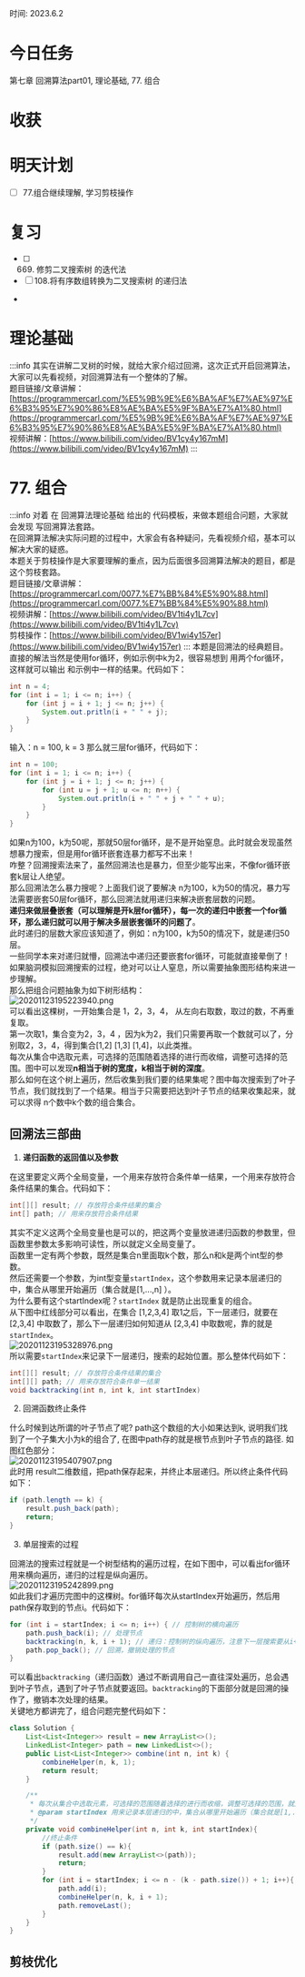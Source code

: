 时间: 2023.6.2
<a name="sPFyY"></a>
# 今日任务
第七章 回溯算法part01, 理论基础, 77. 组合  
<a name="CXkSh"></a>
# 收获
<a name="KOISD"></a>
# 明天计划

- [ ] 77.组合继续理解, 学习剪枝操作

<a name="XBsr0"></a>
# 复习

- [ ] 669. 修剪二叉搜索树  的迭代法
- [ ] 108.将有序数组转换为二叉搜索树  的递归法

-
<a name="sHanX"></a>
# 理论基础 
:::info
其实在讲解二叉树的时候，就给大家介绍过回溯，这次正式开启回溯算法，大家可以先看视频，对回溯算法有一个整体的了解。<br />题目链接/文章讲解：[https://programmercarl.com/%E5%9B%9E%E6%BA%AF%E7%AE%97%E6%B3%95%E7%90%86%E8%AE%BA%E5%9F%BA%E7%A1%80.html](https://programmercarl.com/%E5%9B%9E%E6%BA%AF%E7%AE%97%E6%B3%95%E7%90%86%E8%AE%BA%E5%9F%BA%E7%A1%80.html)<br />视频讲解：[https://www.bilibili.com/video/BV1cy4y167mM](https://www.bilibili.com/video/BV1cy4y167mM)
:::

<a name="MQTDG"></a>
# 77. 组合  
:::info
对着 在 回溯算法理论基础 给出的 代码模板，来做本题组合问题，大家就会发现 写回溯算法套路。<br />在回溯算法解决实际问题的过程中，大家会有各种疑问，先看视频介绍，基本可以解决大家的疑惑。<br />本题关于剪枝操作是大家要理解的重点，因为后面很多回溯算法解决的题目，都是这个剪枝套路。 <br />题目链接/文章讲解：[https://programmercarl.com/0077.%E7%BB%84%E5%90%88.html](https://programmercarl.com/0077.%E7%BB%84%E5%90%88.html)<br />视频讲解：[https://www.bilibili.com/video/BV1ti4y1L7cv](https://www.bilibili.com/video/BV1ti4y1L7cv)<br />剪枝操作：[https://www.bilibili.com/video/BV1wi4y157er](https://www.bilibili.com/video/BV1wi4y157er)
:::
本题是回溯法的经典题目。直接的解法当然是使用for循环，例如示例中k为2，很容易想到 用两个for循环，这样就可以输出 和示例中一样的结果。代码如下：
```java
int n = 4;
for (int i = 1; i <= n; i++) {
    for (int j = i + 1; j <= n; j++) {
        System.out.pritln(i + " " + j);
    }
}

```
输入：n = 100, k = 3 那么就三层for循环，代码如下：
```java
int n = 100;
for (int i = 1; i <= n; i++) {
    for (int j = i + 1; j <= n; j++) {
        for (int u = j + 1; u <= n; n++) {
            System.out.pritln(i + " " + j + " " + u);
        }
    }
}
```
如果n为100，k为50呢，那就50层for循环，是不是开始窒息。此时就会发现虽然想暴力搜索，但是用for循环嵌套连暴力都写不出来！<br />咋整？回溯搜索法来了，虽然回溯法也是暴力，但至少能写出来，不像for循环嵌套k层让人绝望。<br />那么回溯法怎么暴力搜呢？上面我们说了要解决 n为100，k为50的情况，暴力写法需要嵌套50层for循环，那么回溯法就用递归来解决嵌套层数的问题。<br />**递归来做层叠嵌套（可以理解是开k层for循环），每一次的递归中嵌套一个for循环，那么递归就可以用于解决多层嵌套循环的问题了**。<br />此时递归的层数大家应该知道了，例如：n为100，k为50的情况下，就是递归50层。<br />一些同学本来对递归就懵，回溯法中递归还要嵌套for循环，可能就直接晕倒了！如果脑洞模拟回溯搜索的过程，绝对可以让人窒息，所以需要抽象图形结构来进一步理解。<br />那么把组合问题抽象为如下树形结构：<br />![20201123195223940.png](https://cdn.nlark.com/yuque/0/2023/png/32832913/1685812623592-7c209c9e-82fc-43c6-8576-afba0d07f729.png#averageHue=%23f6f6f6&clientId=ue871b9c9-a463-4&from=paste&height=562&id=u963ecd9f&originHeight=658&originWidth=1260&originalType=binary&ratio=1.1699999570846558&rotation=0&showTitle=false&size=92195&status=done&style=none&taskId=uf92305b6-c79f-40c7-b048-587a2963d17&title=&width=1076.9231164243813)<br />可以看出这棵树，一开始集合是 1，2，3，4， 从左向右取数，取过的数，不再重复取。<br />第一次取1，集合变为2，3，4 ，因为k为2，我们只需要再取一个数就可以了，分别取2，3，4，得到集合[1,2] [1,3] [1,4]，以此类推。<br />每次从集合中选取元素，可选择的范围随着选择的进行而收缩，调整可选择的范围。图中可以发现**n相当于树的宽度，k相当于树的深度**。<br />那么如何在这个树上遍历，然后收集到我们要的结果集呢？图中每次搜索到了叶子节点，我们就找到了一个结果。相当于只需要把达到叶子节点的结果收集起来，就可以求得 n个数中k个数的组合集合。
<a name="XqkmH"></a>
## 回溯法三部曲

1. **递归函数的返回值以及参数**

在这里要定义两个全局变量，一个用来存放符合条件单一结果，一个用来存放符合条件结果的集合。代码如下：
```java
int[][] result; // 存放符合条件结果的集合
int[] path; // 用来存放符合条件结果
```
其实不定义这两个全局变量也是可以的，把这两个变量放进递归函数的参数里，但函数里参数太多影响可读性，所以就定义全局变量了。<br />函数里一定有两个参数，既然是集合n里面取k个数，那么n和k是两个int型的参数。<br />然后还需要一个参数，为int型变量`startIndex`，这个参数用来记录本层递归的中，集合从哪里开始遍历（集合就是[1,...,n] ）。<br />为什么要有这个startIndex呢？`startIndex` 就是防止出现重复的组合。<br />从下图中红线部分可以看出，在集合 [1,2,3,4] 取1之后，下一层递归，就要在 [2,3,4] 中取数了，那么下一层递归如何知道从 [2,3,4] 中取数呢，靠的就是`startIndex`。<br />![20201123195328976.png](https://cdn.nlark.com/yuque/0/2023/png/32832913/1685812965391-57d2f14e-cea6-461a-8ffc-fbc2061bf5aa.png#averageHue=%23f7f6f6&clientId=ue871b9c9-a463-4&from=paste&height=581&id=u278bc29f&originHeight=680&originWidth=1442&originalType=binary&ratio=1.1699999570846558&rotation=0&showTitle=false&size=112594&status=done&style=none&taskId=uae73281f-9e80-4c6c-aa27-6e661ec4644&title=&width=1232.4786776856809)<br />所以需要`startIndex`来记录下一层递归，搜索的起始位置。那么整体代码如下：
```java
int[][] result; // 存放符合条件结果的集合
int[][] path; // 用来存放符合条件单一结果
void backtracking(int n, int k, int startIndex)
```

2. 回溯函数终止条件

什么时候到达所谓的叶子节点了呢? path这个数组的大小如果达到k, 说明我们找到了一个子集大小为k的组合了, 在图中path存的就是根节点到叶子节点的路径. 如图红色部分：<br />![20201123195407907.png](https://cdn.nlark.com/yuque/0/2023/png/32832913/1685813041625-46134364-2e58-4f96-912c-2c1363a3730d.png#averageHue=%23f6f5f5&clientId=ue871b9c9-a463-4&from=paste&height=525&id=u311e5a07&originHeight=614&originWidth=1444&originalType=binary&ratio=1.1699999570846558&rotation=0&showTitle=false&size=111810&status=done&style=none&taskId=ue377f6e4-b820-4f45-b48a-4237de1ab8a&title=&width=1234.1880794577833)<br />此时用 result二维数组，把path保存起来，并终止本层递归。所以终止条件代码如下：
```java
if (path.length == k) {
    result.push_back(path);
    return;
}
```

3. 单层搜索的过程

回溯法的搜索过程就是一个树型结构的遍历过程，在如下图中，可以看出for循环用来横向遍历，递归的过程是纵向遍历。<br />![20201123195242899.png](https://cdn.nlark.com/yuque/0/2023/png/32832913/1685813105205-dcc243b1-5762-45e5-a0fc-5b133c8d4bd8.png#averageHue=%23f6f4f4&clientId=ue871b9c9-a463-4&from=paste&height=670&id=u1c4f9b9e&originHeight=784&originWidth=1360&originalType=binary&ratio=1.1699999570846558&rotation=0&showTitle=false&size=125426&status=done&style=none&taskId=ud96bf902-da8f-4a56-9fa4-30ede6cf5d4&title=&width=1162.3932050294911)<br />如此我们才遍历完图中的这棵树。for循环每次从startIndex开始遍历，然后用path保存取到的节点i。代码如下：
```java
for (int i = startIndex; i <= n; i++) { // 控制树的横向遍历
    path.push_back(i); // 处理节点
    backtracking(n, k, i + 1); // 递归：控制树的纵向遍历，注意下一层搜索要从i+1开始
    path.pop_back(); // 回溯，撤销处理的节点
}
```
可以看出`backtracking`（递归函数）通过不断调用自己一直往深处遍历，总会遇到叶子节点，遇到了叶子节点就要返回。`backtracking`的下面部分就是回溯的操作了，撤销本次处理的结果。<br />关键地方都讲完了，组合问题完整代码如下：
```java
class Solution {
    List<List<Integer>> result = new ArrayList<>();
    LinkedList<Integer> path = new LinkedList<>();
    public List<List<Integer>> combine(int n, int k) {
        combineHelper(n, k, 1);
        return result;
    }

    /**
     * 每次从集合中选取元素，可选择的范围随着选择的进行而收缩，调整可选择的范围，就是要靠startIndex
     * @param startIndex 用来记录本层递归的中，集合从哪里开始遍历（集合就是[1,...,n] ）。
     */
    private void combineHelper(int n, int k, int startIndex){
        //终止条件
        if (path.size() == k){
            result.add(new ArrayList<>(path));
            return;
        }
        for (int i = startIndex; i <= n - (k - path.size()) + 1; i++){
            path.add(i);
            combineHelper(n, k, i + 1);
            path.removeLast();
        }
    }
}
```
<a name="q6h81"></a>
## 剪枝优化
